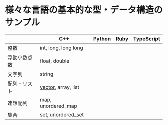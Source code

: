# 様々な言語の基本的な型・データ構造のサンプル

||C++|Python|Ruby|TypeScript|
|-|-|-|-|-|
|整数|int, long, long long||||
|浮動小数点数|float, double||||
|文字列|string||||
|配列・リスト|[vector](c++/vector.cpp), array, list||||
|連想配列|map, unordered_map||||
|集合|set, unordered_set||||
